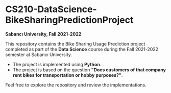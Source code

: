 # CS210-DataScience-BikeSharingPredictionProject

**Sabancı University, Fall 2021-2022**

This repository contains the Bike Sharing Usage Prediction project completed as part of the **Data Science** course during the Fall 2021-2022 semester at Sabancı University.

- The project is implemented using **Python**.
- The project is based on the question **"Does customers of that company rent bikes for transportation or hobby purposes?"**.

Feel free to explore the repository and review the implementations.
